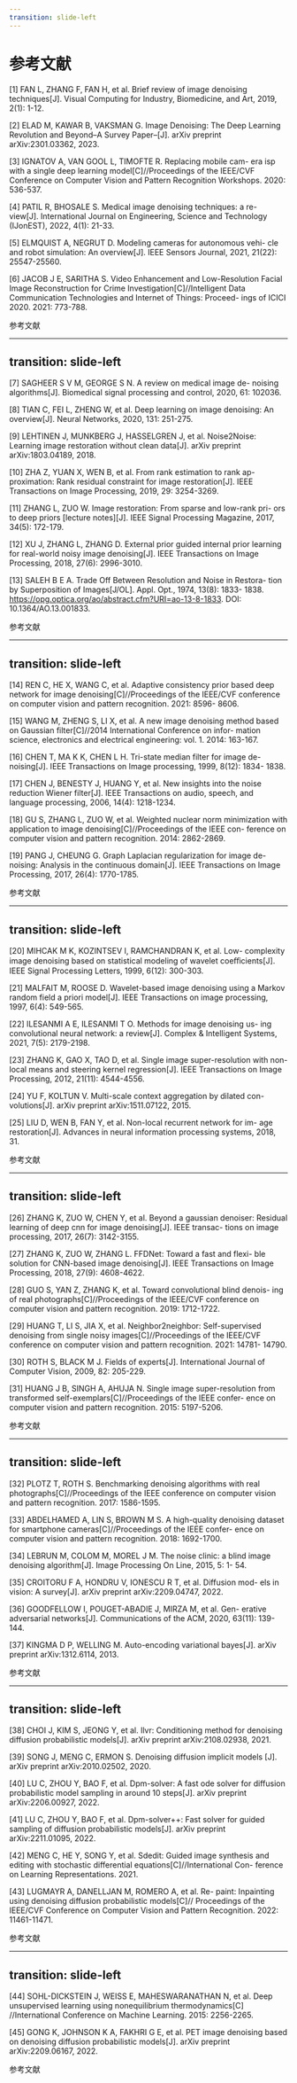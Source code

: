 ```yaml
---
transition: slide-left
---
```

# 参考文献

[1]	FAN L, ZHANG F, FAN H, et al. Brief review of image denoising techniques[J]. Visual Computing for Industry, Biomedicine, and Art, 2019, 2(1): 1-12.

[2]	ELAD M, KAWAR B, VAKSMAN G. Image Denoising: The Deep Learning Revolution and Beyond–A Survey Paper–[J]. arXiv preprint arXiv:2301.03362, 2023.

[3]	IGNATOV A, VAN GOOL L, TIMOFTE R. Replacing mobile cam- era isp with a single deep learning model[C]//Proceedings of the IEEE/CVF Conference on Computer Vision and Pattern Recognition Workshops. 2020: 536-537.

[4]	PATIL R, BHOSALE S. Medical image denoising techniques: a re- view[J]. International Journal on Engineering, Science and Technology (IJonEST), 2022, 4(1): 21-33.

[5]	ELMQUIST A, NEGRUT D. Modeling cameras for autonomous vehi- cle and robot simulation: An overview[J]. IEEE Sensors Journal, 2021, 21(22): 25547-25560.

[6]	JACOB J E, SARITHA S. Video Enhancement and Low-Resolution Facial Image Reconstruction for Crime Investigation[C]//Intelligent Data Communication Technologies and Internet of Things: Proceed- ings of ICICI 2020. 2021: 773-788.

<Footnotes separator>
    <Footnote>参考文献</Footnote>
</Footnotes>

---
transition: slide-left
---


[7]	SAGHEER S V M, GEORGE S N. A review on medical image de- noising algorithms[J]. Biomedical signal processing and control, 2020, 61: 102036.

[8]	TIAN C, FEI L, ZHENG W, et al. Deep learning on image denoising: An overview[J]. Neural Networks, 2020, 131: 251-275.

[9]	LEHTINEN J, MUNKBERG J, HASSELGREN J, et al. Noise2Noise: Learning image restoration without clean data[J]. arXiv preprint arXiv:1803.04189, 2018.

[10] ZHA Z, YUAN X, WEN B, et al. From rank estimation to rank ap- proximation: Rank residual constraint for image restoration[J]. IEEE Transactions on Image Processing, 2019, 29: 3254-3269.

[11] ZHANG L, ZUO W. Image restoration: From sparse and low-rank pri- ors to deep priors [lecture notes][J]. IEEE Signal Processing Magazine, 2017, 34(5): 172-179.

[12]	XU J, ZHANG L, ZHANG D. External prior guided internal prior learning for real-world noisy image denoising[J]. IEEE Transactions   on Image Processing, 2018, 27(6): 2996-3010.

[13]	SALEH B E A. Trade Off Between Resolution and Noise in Restora- tion by Superposition of Images[J/OL]. Appl. Opt., 1974, 13(8): 1833- 1838. https://opg.optica.org/ao/abstract.cfm?URI=ao-13-8-1833. DOI: 10.1364/AO.13.001833.


<Footnotes separator>
    <Footnote>参考文献</Footnote>
</Footnotes>

---
transition: slide-left
---

[14]	REN C, HE X, WANG  C, et al. Adaptive consistency prior based  deep network for image denoising[C]//Proceedings of the IEEE/CVF conference on computer vision and pattern recognition. 2021: 8596- 8606.

[15]	WANG M, ZHENG S, LI X, et al. A new image denoising method based on Gaussian filter[C]//2014 International Conference on infor- mation science, electronics and electrical engineering: vol. 1. 2014: 163-167.

[16]	CHEN T, MA K K, CHEN L H. Tri-state median filter for image de- noising[J]. IEEE Transactions on Image processing, 1999, 8(12): 1834- 1838.

[17]	CHEN J, BENESTY J, HUANG Y, et al. New insights into the noise reduction Wiener filter[J]. IEEE Transactions on audio, speech, and language processing, 2006, 14(4): 1218-1234.

[18]	GU S, ZHANG L, ZUO W, et al. Weighted nuclear norm minimization with application to image denoising[C]//Proceedings of the IEEE con- ference on computer vision and pattern recognition. 2014: 2862-2869.

[19]	PANG J, CHEUNG G. Graph Laplacian regularization for image de- noising: Analysis in the continuous domain[J]. IEEE Transactions on Image Processing, 2017, 26(4): 1770-1785.


<Footnotes separator>
    <Footnote>参考文献</Footnote>
</Footnotes>

---
transition: slide-left
---

[20]	MIHCAK M K, KOZINTSEV I, RAMCHANDRAN K, et al. Low- complexity image denoising based on statistical modeling of wavelet coeﬀicients[J]. IEEE Signal Processing Letters, 1999, 6(12): 300-303.

[21]	MALFAIT M, ROOSE D. Wavelet-based image denoising using a Markov random field a priori model[J]. IEEE Transactions on image processing, 1997, 6(4): 549-565.

[22]	ILESANMI A E, ILESANMI T O. Methods for image denoising us- ing convolutional neural network: a review[J]. Complex & Intelligent Systems, 2021, 7(5): 2179-2198.

[23]	ZHANG K, GAO X, TAO D, et al. Single image super-resolution with non-local means and steering kernel regression[J]. IEEE Transactions on Image Processing, 2012, 21(11): 4544-4556.

[24]	YU F, KOLTUN V. Multi-scale context aggregation by dilated con- volutions[J]. arXiv preprint arXiv:1511.07122, 2015.

[25]	LIU D, WEN B, FAN Y, et al. Non-local recurrent network for im- age restoration[J]. Advances in neural information processing systems, 2018, 31.

<Footnotes separator>
    <Footnote>参考文献</Footnote>
</Footnotes>

---
transition: slide-left
---

[26]	ZHANG K, ZUO W, CHEN Y, et al. Beyond a gaussian denoiser: Residual learning of deep cnn for image denoising[J]. IEEE transac- tions on image processing, 2017, 26(7): 3142-3155.

[27]	ZHANG K, ZUO W, ZHANG L. FFDNet: Toward  a fast and flexi-  ble solution for CNN-based image denoising[J]. IEEE Transactions on Image Processing, 2018, 27(9): 4608-4622.

[28]	GUO S, YAN Z, ZHANG K, et al. Toward convolutional blind denois- ing of real photographs[C]//Proceedings of the IEEE/CVF conference on computer vision and pattern recognition. 2019: 1712-1722.

[29]	HUANG T, LI S, JIA X, et al. Neighbor2neighbor: Self-supervised denoising from single noisy images[C]//Proceedings of the IEEE/CVF conference on computer vision and pattern recognition. 2021: 14781- 14790.

[30]	ROTH S, BLACK M J. Fields of experts[J]. International Journal of Computer Vision, 2009, 82: 205-229.

[31]	HUANG J B, SINGH A, AHUJA N. Single image super-resolution from transformed self-exemplars[C]//Proceedings of the IEEE confer- ence on computer vision and pattern recognition. 2015: 5197-5206.


<Footnotes separator>
    <Footnote>参考文献</Footnote>
</Footnotes>


---
transition: slide-left
---

[32]	PLOTZ T, ROTH S. Benchmarking denoising algorithms with real photographs[C]//Proceedings of the IEEE conference on computer vision and pattern recognition. 2017: 1586-1595.

[33]	ABDELHAMED A, LIN S, BROWN M S. A high-quality denoising dataset for smartphone cameras[C]//Proceedings of the IEEE confer- ence on computer vision and pattern recognition. 2018: 1692-1700.

[34]	LEBRUN M, COLOM M, MOREL J M. The noise clinic: a blind image denoising algorithm[J]. Image Processing On Line, 2015, 5: 1- 54.

[35]	CROITORU F A, HONDRU V, IONESCU R T, et al. Diffusion mod- els in vision: A survey[J]. arXiv preprint arXiv:2209.04747, 2022.

[36]	GOODFELLOW I, POUGET-ABADIE J, MIRZA M, et al. Gen- erative adversarial networks[J]. Communications of the ACM, 2020, 63(11): 139-144.

[37]	KINGMA D P, WELLING M. Auto-encoding variational bayes[J]. arXiv preprint arXiv:1312.6114, 2013.


<Footnotes separator>
    <Footnote>参考文献</Footnote>
</Footnotes>

---
transition: slide-left
---

[38]	CHOI  J,  KIM  S,  JEONG  Y,  et  al.  Ilvr:   Conditioning  method   for denoising diffusion probabilistic models[J]. arXiv preprint arXiv:2108.02938, 2021.

[39]	SONG J, MENG C, ERMON S. Denoising diffusion implicit models [J]. arXiv preprint arXiv:2010.02502, 2020.

[40]	LU C, ZHOU Y, BAO F, et al. Dpm-solver: A fast ode solver for diffusion probabilistic model sampling in around 10 steps[J]. arXiv preprint arXiv:2206.00927, 2022.

[41]	LU C, ZHOU Y, BAO F, et al.  Dpm-solver++:  Fast  solver  for  guided sampling of diffusion probabilistic models[J]. arXiv preprint arXiv:2211.01095, 2022.

[42]	MENG C, HE Y, SONG Y, et al. Sdedit: Guided image synthesis and editing with stochastic differential equations[C]//International Con- ference on Learning Representations. 2021.

[43]	LUGMAYR  A,  DANELLJAN  M,  ROMERO  A,   et   al.   Re-   paint: Inpainting using denoising diffusion probabilistic models[C]// Proceedings of the IEEE/CVF Conference on Computer Vision and Pattern Recognition. 2022: 11461-11471.


<Footnotes separator>
    <Footnote>参考文献</Footnote>
</Footnotes>

---
transition: slide-left
---

[44]	SOHL-DICKSTEIN J, WEISS E, MAHESWARANATHAN N, et al. Deep unsupervised learning using nonequilibrium thermodynamics[C] //International Conference on Machine Learning. 2015: 2256-2265.

[45]	GONG K, JOHNSON K A, FAKHRI G E, et al. PET image denoising based on denoising diffusion probabilistic models[J]. arXiv preprint arXiv:2209.06167, 2022.


<Footnotes separator>
    <Footnote>参考文献</Footnote>
</Footnotes>
